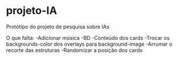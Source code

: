 # projeto-IA
Protótipo do projeto de pesquisa sobre IAs

O que falta:
-Adicionar música
-BD
-Conteúdo dos cards
-Trocar os backgrounds-color dos overlays para background-image
-Arrumar o recorte das estruturas
-Randomizar a posição dos cards